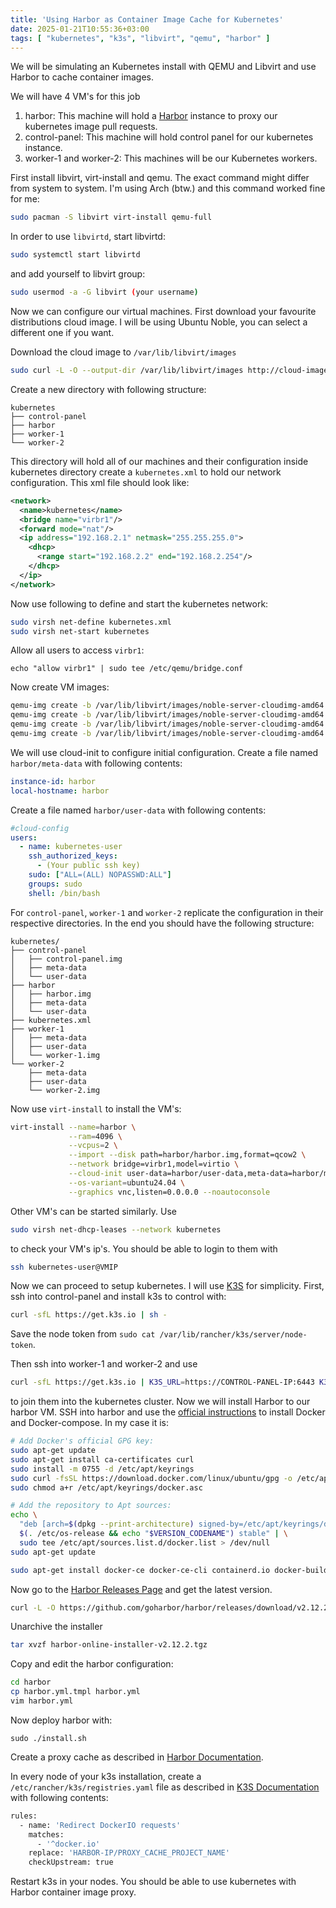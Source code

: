 ```yaml
---
title: 'Using Harbor as Container Image Cache for Kubernetes'
date: 2025-01-21T10:55:36+03:00
tags: [ "kubernetes", "k3s", "libvirt", "qemu", "harbor" ]
---
```


We will be simulating an Kubernetes install with QEMU and Libvirt and use 
Harbor to cache container images.

We will have 4 VM's for this job

1. harbor: This machine will hold a [Harbor](https://goharbor.io/) instance to
proxy our kubernetes image pull requests.
2. control-panel: This machine will hold control panel for our kubernetes
instance.
3. worker-1 and worker-2: This machines will be our Kubernetes workers.

First install libvirt, virt-install and qemu. The exact command might differ
from system to system. I'm using Arch (btw.) and this command worked fine for
me:

```bash
sudo pacman -S libvirt virt-install qemu-full
```

In order to use `libvirtd`, start libvirtd:

```bash
sudo systemctl start libvirtd
```

and add yourself to libvirt group:

```bash
sudo usermod -a -G libvirt (your username)
```

Now we can configure our virtual machines. First download your favourite 
distributions cloud image. I will be using Ubuntu Noble, you can select a 
different one if you want.

Download the cloud image to `/var/lib/libvirt/images`

```bash
sudo curl -L -O --output-dir /var/lib/libvirt/images http://cloud-images.ubuntu.com/noble/current/noble-server-cloudimg-amd64.img
```

Create a new directory with following structure:

```
kubernetes
├── control-panel
├── harbor
├── worker-1
└── worker-2
```

This directory will hold all of our machines and their configuration inside 
kubernetes directory create a `kubernetes.xml` to hold our network configuration.
This xml file should look like:

```xml
<network>
  <name>kubernetes</name>
  <bridge name="virbr1"/>
  <forward mode="nat"/>
  <ip address="192.168.2.1" netmask="255.255.255.0">
    <dhcp>
      <range start="192.168.2.2" end="192.168.2.254"/>
    </dhcp>
  </ip>
</network>
```

Now use following to define and start the kubernetes network:

```bash
sudo virsh net-define kubernetes.xml
sudo virsh net-start kubernetes
```

Allow all users to access `virbr1`:

```
echo "allow virbr1" | sudo tee /etc/qemu/bridge.conf
```

Now create VM images:

```bash
qemu-img create -b /var/lib/libvirt/images/noble-server-cloudimg-amd64.img -f qcow2 -F qcow2 harbor/harbor.img 20G
qemu-img create -b /var/lib/libvirt/images/noble-server-cloudimg-amd64.img -f qcow2 -F qcow2 control-panel/control-panel.img 20G
qemu-img create -b /var/lib/libvirt/images/noble-server-cloudimg-amd64.img -f qcow2 -F qcow2 worker-1/worker-1.img 20G
qemu-img create -b /var/lib/libvirt/images/noble-server-cloudimg-amd64.img -f qcow2 -F qcow2 worker-2/worker-2.img 20G
```

We will use cloud-init to configure initial configuration. Create a file named 
`harbor/meta-data` with following contents:

```yaml
instance-id: harbor
local-hostname: harbor
```

Create a file named `harbor/user-data` with following contents:

```yaml
#cloud-config
users:
  - name: kubernetes-user
    ssh_authorized_keys:
      - (Your public ssh key)
    sudo: ["ALL=(ALL) NOPASSWD:ALL"]
    groups: sudo
    shell: /bin/bash
```

For `control-panel`, `worker-1` and `worker-2` replicate the configuration in
their respective directories. In the end you should have the following 
structure:

```
kubernetes/
├── control-panel
│   ├── control-panel.img
│   ├── meta-data
│   └── user-data
├── harbor
│   ├── harbor.img
│   ├── meta-data
│   └── user-data
├── kubernetes.xml
├── worker-1
│   ├── meta-data
│   ├── user-data
│   └── worker-1.img
└── worker-2
    ├── meta-data
    ├── user-data
    └── worker-2.img
```

Now use `virt-install` to install the VM's:

```bash
virt-install --name=harbor \
             --ram=4096 \
             --vcpus=2 \
             --import --disk path=harbor/harbor.img,format=qcow2 \
             --network bridge=virbr1,model=virtio \
             --cloud-init user-data=harbor/user-data,meta-data=harbor/meta-data \
             --os-variant=ubuntu24.04 \
             --graphics vnc,listen=0.0.0.0 --noautoconsole
```

Other VM's can be started similarly. Use

```bash
sudo virsh net-dhcp-leases --network kubernetes
```

to check your VM's ip's. You should be able to login to them with

```bash
ssh kubernetes-user@VMIP
```

Now we can proceed to setup kubernetes. I will use [K3S](https://docs.k3s.io)
for simplicity. First, ssh into control-panel and install k3s to control with:

```bash
curl -sfL https://get.k3s.io | sh -
```

Save the node token from `sudo cat /var/lib/rancher/k3s/server/node-token`.

Then ssh into worker-1 and worker-2 and use 

```bash
curl -sfL https://get.k3s.io | K3S_URL=https://CONTROL-PANEL-IP:6443 K3S_TOKEN=NODE-TOKEN sh -
```

to join them into the kubernetes cluster. Now we will install Harbor to our
harbor VM. SSH into harbor and use the [official instructions](https://docs.docker.com/engine/install/ubuntu/)
to install Docker and Docker-compose. In my case it is:

```bash
# Add Docker's official GPG key:
sudo apt-get update
sudo apt-get install ca-certificates curl
sudo install -m 0755 -d /etc/apt/keyrings
sudo curl -fsSL https://download.docker.com/linux/ubuntu/gpg -o /etc/apt/keyrings/docker.asc
sudo chmod a+r /etc/apt/keyrings/docker.asc

# Add the repository to Apt sources:
echo \
  "deb [arch=$(dpkg --print-architecture) signed-by=/etc/apt/keyrings/docker.asc] https://download.docker.com/linux/ubuntu \
  $(. /etc/os-release && echo "$VERSION_CODENAME") stable" | \
  sudo tee /etc/apt/sources.list.d/docker.list > /dev/null
sudo apt-get update

sudo apt-get install docker-ce docker-ce-cli containerd.io docker-buildx-plugin docker-compose-plugin
```

Now go to the [Harbor Releases Page](https://github.com/goharbor/harbor/releases)
and get the latest version.

```bash
curl -L -O https://github.com/goharbor/harbor/releases/download/v2.12.2/harbor-online-installer-v2.12.2.tgz
```

Unarchive the installer

```bash
tar xvzf harbor-online-installer-v2.12.2.tgz
```

Copy and edit the harbor configuration:

```bash
cd harbor
cp harbor.yml.tmpl harbor.yml
vim harbor.yml
```

Now deploy harbor with:

```
sudo ./install.sh
```

Create a proxy cache as described in [Harbor Documentation](https://goharbor.io/docs/2.1.0/administration/configure-proxy-cache/).

In every node of your k3s installation, create a `/etc/rancher/k3s/registries.yaml`
file as described in [K3S Documentation](https://docs.k3s.io/installation/private-registry)
with following contents:

```bash
rules:
  - name: 'Redirect DockerIO requests'
    matches:
      - '^docker.io'
    replace: 'HARBOR-IP/PROXY_CACHE_PROJECT_NAME'
    checkUpstream: true
```

Restart k3s in your nodes. You should be able to use kubernetes with Harbor
container image proxy.
